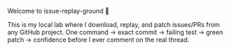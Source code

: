 Welcome to issue-replay-ground 👋

This is my local lab where I download, replay, and patch issues/PRs from any GitHub project. One command → exact commit → failing test → green patch → confidence before I ever comment on the real thread.
